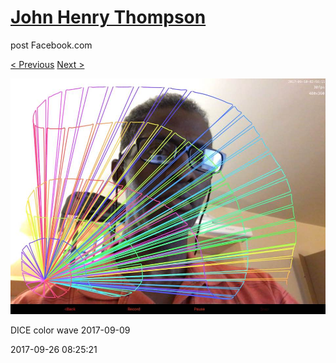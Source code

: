 # [John Henry Thompson](../README.md)
post Facebook.com

[< Previous](2017-09-26-5.md) [Next >](2017-09-23-1.md)

[![](../media/2017-09-26/Timeline-Photos-DICE-color-wave-2017-09-11.jpg)](../README.md)

DICE color wave 2017-09-09

2017-09-26 08:25:21